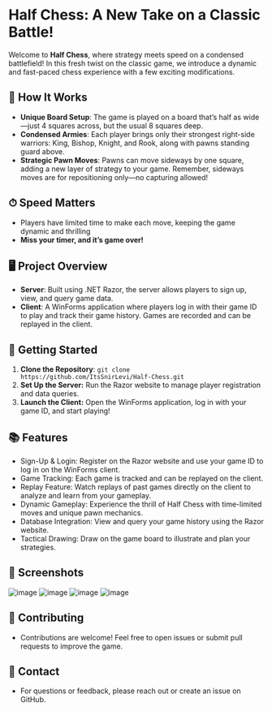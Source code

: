 # Half Chess: A New Take on a Classic Battle!

Welcome to **Half Chess**, where strategy meets speed on a condensed battlefield! In this fresh twist on the classic game, we introduce a dynamic and fast-paced chess experience with a few exciting modifications.

## 🎲 How It Works

- **Unique Board Setup**: The game is played on a board that’s half as wide—just 4 squares across, but the usual 8 squares deep.
- **Condensed Armies**: Each player brings only their strongest right-side warriors: King, Bishop, Knight, and Rook, along with pawns standing guard above.
- **Strategic Pawn Moves**: Pawns can move sideways by one square, adding a new layer of strategy to your game. Remember, sideways moves are for repositioning only—no capturing allowed!

## ⏱ Speed Matters

- Players have limited time to make each move, keeping the game dynamic and thrilling
- **Miss your timer, and it’s game over!**

## 🖥 Project Overview

- **Server**: Built using .NET Razor, the server allows players to sign up, view, and query game data.
- **Client**: A WinForms application where players log in with their game ID to play and track their game history. Games are recorded and can be replayed in the client.

## 🚀 Getting Started

1. **Clone the Repository**:
   `git clone https://github.com/ItsSnirLevi/Half-Chess.git`
2. **Set Up the Server:**
    Run the Razor website to manage player registration and data queries.
3. **Launch the Client:**
    Open the WinForms application, log in with your game ID, and start playing!

## 📚 Features
- Sign-Up & Login: Register on the Razor website and use your game ID to log in on the WinForms client.
- Game Tracking: Each game is tracked and can be replayed on the client.
- Replay Feature: Watch replays of past games directly on the client to analyze and learn from your gameplay.
- Dynamic Gameplay: Experience the thrill of Half Chess with time-limited moves and unique pawn mechanics.
- Database Integration: View and query your game history using the Razor website.
- Tactical Drawing: Draw on the game board to illustrate and plan your strategies.
  
## 📸 Screenshots
![image](https://github.com/user-attachments/assets/f8d6ac81-a739-4de4-b3d3-4e92389cc844)
![image](https://github.com/user-attachments/assets/3714b3fa-af73-49e1-aec5-2f54ecbcc48f)
![image](https://github.com/user-attachments/assets/2cc30d4c-bf5e-4a34-9fbe-c0bf3694e279)
![image](https://github.com/user-attachments/assets/32a27409-da76-4a24-bfab-a620da5c614c)



## 🤝 Contributing
- Contributions are welcome! Feel free to open issues or submit pull requests to improve the game.

## 📧 Contact
- For questions or feedback, please reach out or create an issue on GitHub.
